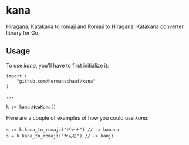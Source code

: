 kana
=======

Hiragana, Katakana to romaji and Romaji to Hiragana, Katakana converter library for Go 

Usage
-------

To use *kana*, you'll have to first initialize it:

    import (
        "github.com/hermanschaaf/kana"
    )
    
    ...
    
    k := kana.NewKana()

Here are a couple of examples of how you could use *kana*:

    s := k.kana_to_romaji("バナナ") // -> banana
    s = k.kana_to_romaji("かんじ") // -> kanji
